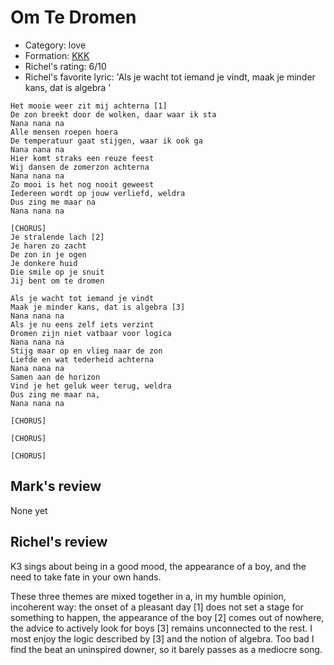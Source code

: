 # Om Te Dromen

 * Category: love
 * Formation: [KKK](Kkk.md)
 * Richel's rating: 6/10
 * Richel's favorite lyric: 'Als je wacht tot iemand je vindt, maak je minder kans, dat is algebra '


```
Het mooie weer zit mij achterna [1]
De zon breekt door de wolken, daar waar ik sta
Nana nana na
Alle mensen roepen hoera
De temperatuur gaat stijgen, waar ik ook ga
Nana nana na
Hier komt straks een reuze feest
Wij dansen de zomerzon achterna
Nana nana na
Zo mooi is het nog nooit geweest
Iedereen wordt op jouw verliefd, weldra
Dus zing me maar na
Nana nana na

[CHORUS]
Je stralende lach [2]
Je haren zo zacht
De zon in je ogen
Je donkere huid
Die smile op je snuit
Jij bent om te dromen

Als je wacht tot iemand je vindt
Maak je minder kans, dat is algebra [3]
Nana nana na
Als je nu eens zelf iets verzint
Dromen zijn niet vatbaar voor logica
Nana nana na
Stijg maar op en vlieg naar de zon
Liefde en wat tederheid achterna
Nana nana na
Samen aan de horizon
Vind je het geluk weer terug, weldra
Dus zing me maar na,
Nana nana na

[CHORUS]

[CHORUS]

[CHORUS]

```

## Mark's review

None yet

## Richel's review

K3 sings about being in a good mood, the appearance of a boy, and the need to take fate in your own hands.

These three themes are mixed together in a, in my humble opinion, incoherent way: 
the onset of a pleasant day [1] does not set a stage for something to happen,
the appearance of the boy [2] comes out of nowhere, the advice to actively look for
boys [3] remains unconnected to the rest. I most enjoy the logic described by [3] and
the notion of algebra. Too bad I find the beat an uninspired downer, so it barely passes as a mediocre song.
